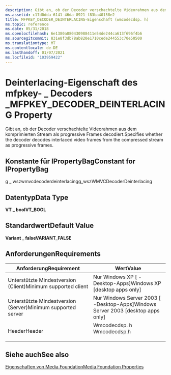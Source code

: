 ```yaml
---
description: Gibt an, ob der Decoder verschachtelte Videorahmen aus dem komprimierten Stream als progressive Frames decodiert.
ms.assetid: c17d0dda-6141-46da-8921-f83ba40158e2
title: MFPKEY_DECODER_DEINTERLACING-Eigenschaft (wmcodecdsp. h)
ms.topic: reference
ms.date: 05/31/2018
ms.openlocfilehash: 6e1380a880430988411e54de244ca613f696f4b6
ms.sourcegitcommit: 831e8f3db78ab820e1710cede244553c70e50500
ms.translationtype: MT
ms.contentlocale: de-DE
ms.lasthandoff: 01/07/2021
ms.locfileid: "103959422"
---
```

# <a name="mfpkey_decoder_deinterlacing-property"></a><span data-ttu-id="7c98e-103">Deinterlacing-Eigenschaft des mfpkey- \_ Decoders \_</span><span class="sxs-lookup"><span data-stu-id="7c98e-103">MFPKEY\_DECODER\_DEINTERLACING Property</span></span>

<span data-ttu-id="7c98e-104">Gibt an, ob der Decoder verschachtelte Videorahmen aus dem komprimierten Stream als progressive Frames decodiert.</span><span class="sxs-lookup"><span data-stu-id="7c98e-104">Specifies whether the decoder decodes interlaced video frames from the compressed stream as progressive frames.</span></span>

## <a name="constant-for-ipropertybag"></a><span data-ttu-id="7c98e-105">Konstante für IPropertyBag</span><span class="sxs-lookup"><span data-stu-id="7c98e-105">Constant for IPropertyBag</span></span>

<span data-ttu-id="7c98e-106">g \_ wszwmvcdecoderdeinterlacing</span><span class="sxs-lookup"><span data-stu-id="7c98e-106">g\_wszWMVCDecoderDeinterlacing</span></span>

## <a name="data-type"></a><span data-ttu-id="7c98e-107">Datentyp</span><span class="sxs-lookup"><span data-stu-id="7c98e-107">Data Type</span></span>

<span data-ttu-id="7c98e-108">**VT \_ bool**</span><span class="sxs-lookup"><span data-stu-id="7c98e-108">**VT\_BOOL**</span></span>

## <a name="default-value"></a><span data-ttu-id="7c98e-109">Standardwert</span><span class="sxs-lookup"><span data-stu-id="7c98e-109">Default Value</span></span>

<span data-ttu-id="7c98e-110">**Variant \_ false**</span><span class="sxs-lookup"><span data-stu-id="7c98e-110">**VARIANT\_FALSE**</span></span>

## <a name="requirements"></a><span data-ttu-id="7c98e-111">Anforderungen</span><span class="sxs-lookup"><span data-stu-id="7c98e-111">Requirements</span></span>



| <span data-ttu-id="7c98e-112">Anforderung</span><span class="sxs-lookup"><span data-stu-id="7c98e-112">Requirement</span></span> | <span data-ttu-id="7c98e-113">Wert</span><span class="sxs-lookup"><span data-stu-id="7c98e-113">Value</span></span> |
|-------------------------------------|-----------------------------------------------------------------------------------------|
| <span data-ttu-id="7c98e-114">Unterstützte Mindestversion (Client)</span><span class="sxs-lookup"><span data-stu-id="7c98e-114">Minimum supported client</span></span><br/> | <span data-ttu-id="7c98e-115">Nur Windows XP \[ -Desktop-Apps\]</span><span class="sxs-lookup"><span data-stu-id="7c98e-115">Windows XP \[desktop apps only\]</span></span><br/>                                             |
| <span data-ttu-id="7c98e-116">Unterstützte Mindestversion (Server)</span><span class="sxs-lookup"><span data-stu-id="7c98e-116">Minimum supported server</span></span><br/> | <span data-ttu-id="7c98e-117">Nur Windows Server 2003 \[ -Desktop-Apps\]</span><span class="sxs-lookup"><span data-stu-id="7c98e-117">Windows Server 2003 \[desktop apps only\]</span></span><br/>                                    |
| <span data-ttu-id="7c98e-118">Header</span><span class="sxs-lookup"><span data-stu-id="7c98e-118">Header</span></span><br/>                   | <dl> <span data-ttu-id="7c98e-119"><dt>Wmcodecdsp. h</dt></span><span class="sxs-lookup"><span data-stu-id="7c98e-119"><dt>Wmcodecdsp.h</dt></span></span> </dl> |



## <a name="see-also"></a><span data-ttu-id="7c98e-120">Siehe auch</span><span class="sxs-lookup"><span data-stu-id="7c98e-120">See also</span></span>

<dl> <dt>

[<span data-ttu-id="7c98e-121">Eigenschaften von Media Foundation</span><span class="sxs-lookup"><span data-stu-id="7c98e-121">Media Foundation Properties</span></span>](media-foundation-properties.md)
</dt> </dl>

 

 




